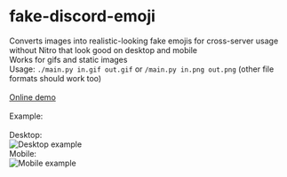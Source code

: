 # fake-discord-emoji
Converts images into realistic-looking fake emojis for cross-server usage without Nitro that look good on desktop and mobile<br>
Works for gifs and static images<br>
Usage: `./main.py in.gif out.gif` or `/main.py in.png out.png` (other file formats should work too)<br><br>
[Online demo](https://fakeemoji.heathmitchell1.repl.co/)<br><br>
Example:<br><br>
Desktop:<br>
![Desktop example](https://cdn.discordapp.com/attachments/705726898327519253/724281563667365919/unknown.png)<br>
Mobile:<br>
![Mobile example](https://cdn.discordapp.com/attachments/705726898327519253/724282968553816084/unknown.png)<br>
